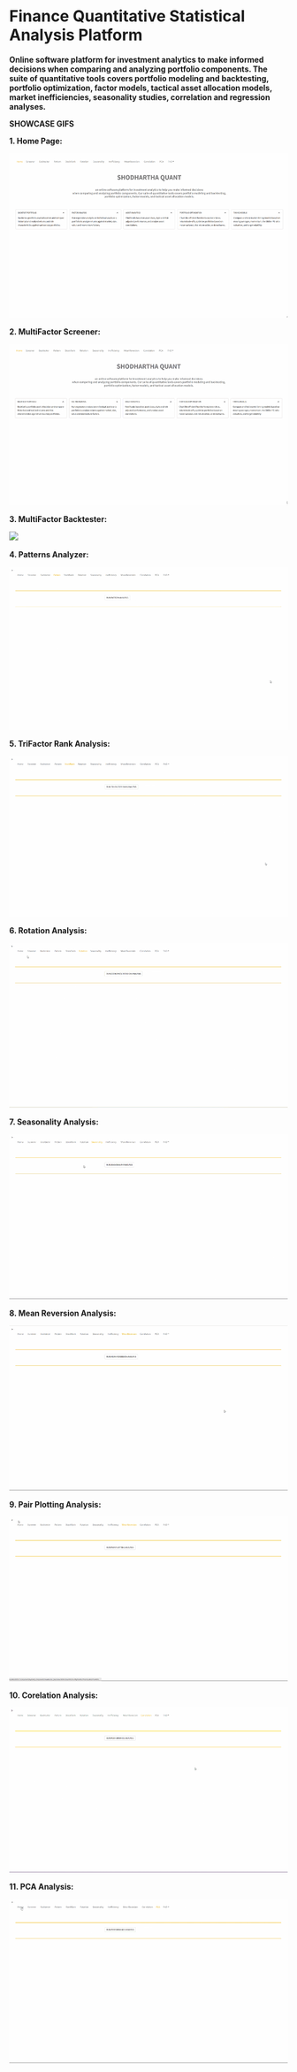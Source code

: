 # Finance Quantitative Statistical Analysis Platform </br>
<b>Online software platform for investment analytics to make informed decisions  when comparing and analyzing portfolio components. The suite of quantitative tools covers portfolio modeling and backtesting, portfolio optimization, factor models, tactical asset allocation models, market inefficiencies, seasonality studies, correlation and regression analyses. </b> </br>


<b>SHOWCASE GIFS</b> </br>


<b>1. Home Page:</b>

![Home Page](https://github.com/drtiwari/Finance-Quant-Statistical-Analysis-Platform/blob/main/DEMOS/home_page.gif "Home Page") </br>



<b>2. MultiFactor Screener:</b>

![](DEMOS/multifactor_stocks_screener.gif) </br>



<b>3. MultiFactor Backtester:</b>

![](DEMOS/multifactor_backtester.gif) </br>



<b>4. Patterns Analyzer:</b>

![](DEMOS/chart_patterns.gif) </br>



<b>5. TriFactor Rank Analysis:</b>

![](DEMOS/trifactor_analysis.gif) </br>



<b>6. Rotation Analysis:</b>

![](DEMOS/rotation_analysis.gif) </br>



<b>7. Seasonality Analysis:</b>

![](DEMOS/seasonality_analysis.gif) </br>



<b>8. Mean Reversion Analysis:</b>

![](DEMOS/mean_reversion.gif) </br>



<b>9. Pair Plotting Analysis:</b>

![](DEMOS/pair_plotting.gif) </br>



<b>10. Corelation Analysis:</b>

![](DEMOS/corelation_analysis.gif) </br>



<b>11. PCA Analysis:</b>

![](DEMOS/pca_analysis.gif) </br>
